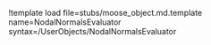 !template load file=stubs/moose_object.md.template name=NodalNormalsEvaluator syntax=/UserObjects/NodalNormalsEvaluator